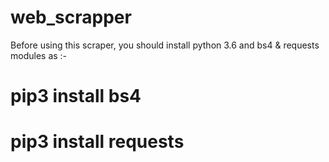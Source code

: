 # web_scrapper

Before using this scraper, you should install python 3.6 and bs4 & requests modules as :-
# pip3 install bs4
# pip3 install requests
